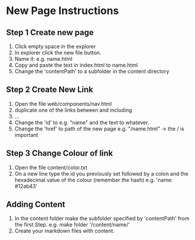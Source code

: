 # New Page Instructions

## Step 1 Create new page

1. Click empty space in the explorer
2. In explorer click the new file button.
3. Name it: e.g. name.html
4. Copy and paste the text in index.html to name.html
5. Change the 'contentPath' to a subfolder in the content directory

## Step 2 Create New Link

1. Open the file web/components/nav.html
2. duplicate one of the links between and including <li>...</li>
3. Change the 'id' to e.g. "name" and the text to whatever.
4. Change the 'href' to path of the new page e.g. "/name.html" → the / is important

## Step 3 Change Colour of link

1. Open the file content/color.txt
2. On a new line type the id you previously set followed by a colon and the hexadecimal value of the colour (remember the hash) e.g. 'name: #12ab43'

## Adding Content

1. In the content folder make the subfolder specified by 'contentPath' from the first Step. e.g. make folder '/content/name/'
2. Create your markdown files with content.
